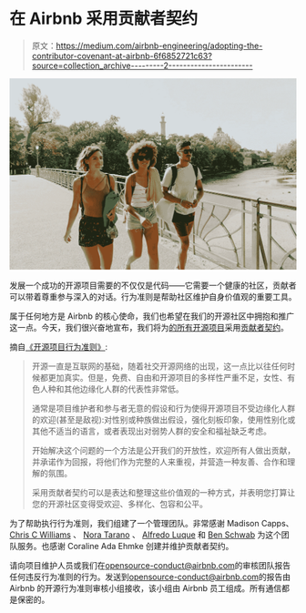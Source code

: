 # 在 Airbnb 采用贡献者契约

> 原文：<https://medium.com/airbnb-engineering/adopting-the-contributor-covenant-at-airbnb-6f6852721c63?source=collection_archive---------2----------------------->

![](img/a644d92cbd31116a4d5651b0fab41c93.png)

发展一个成功的开源项目需要的不仅仅是代码——它需要一个健康的社区，贡献者可以带着尊重参与深入的对话。行为准则是帮助社区维护自身价值观的重要工具。

属于任何地方是 Airbnb 的核心使命，我们也希望在我们的开源社区中拥抱和推广这一点。今天，我们很兴奋地宣布，我们将为[的所有开源项目](https://airbnb.io/projects/)采用[贡献者契约](https://www.contributor-covenant.org/)。

摘自[《开源项目行为准则》](https://www.contributor-covenant.org/#a-code-of-conduct-for-open-source-projects):

> 开源一直是互联网的基础，随着社交开源网络的出现，这一点比以往任何时候都更加真实。但是，免费、自由和开源项目的多样性严重不足，女性、有色人种和其他边缘化人群的代表性非常低。
> 
> 通常是项目维护者和参与者无意的假设和行为使得开源项目不受边缘化人群的欢迎(甚至是敌视):对性别或种族做出假设，强化刻板印象，使用性别化或其他不适当的语言，或者表现出对弱势人群的安全和福祉缺乏考虑。
> 
> 开始解决这个问题的一个方法是公开我们的开放性，欢迎所有人做出贡献，并承诺作为回报，将他们作为完整的人来重视，并营造一种友善、合作和理解的氛围。
> 
> 采用贡献者契约可以是表达和整理这些价值观的一种方式，并表明您打算让您的开源社区变得受欢迎、多样化、包容和公平。

为了帮助执行行为准则，我们组建了一个管理团队。非常感谢 Madison Capps、 [Chris C Williams](https://medium.com/u/55e89bdb611e?source=post_page-----6f6852721c63--------------------------------) 、 [Nora Tarano](https://medium.com/u/b0e1e095d5b2?source=post_page-----6f6852721c63--------------------------------) 、 [Alfredo Luque](https://medium.com/u/fdb0b67c9f21?source=post_page-----6f6852721c63--------------------------------) 和 [Ben Schwab](https://medium.com/u/e248271bc1b3?source=post_page-----6f6852721c63--------------------------------) 为这个团队服务。也感谢 Coraline Ada Ehmke 创建并维护贡献者契约。

请向项目维护人员或我们在[opensource-conduct@airbnb.com](mailto:opensource-conduct@airbnb.com)的审核团队报告任何违反行为准则的行为。发送到[opensource-conduct@airbnb.com](mailto:opensource-conduct@airbnb.com)的报告由 Airbnb 的开源行为准则审核小组接收，该小组由 Airbnb 员工组成。所有通信都是保密的。